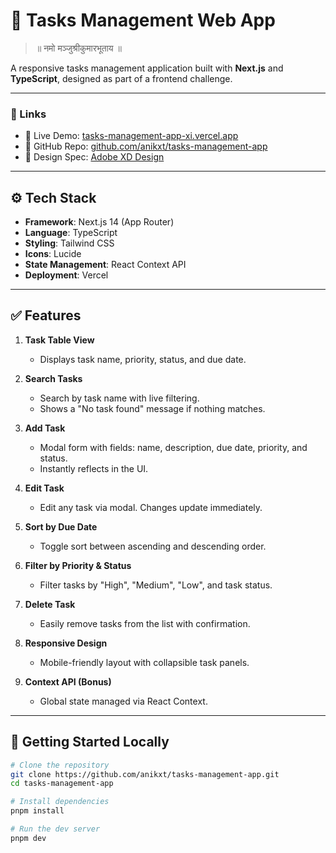 # 📝 Tasks Management Web App

> ॥ नमो मञ्जुश्रीकुमारभूताय ॥

A responsive tasks management application built with **Next.js** and **TypeScript**, designed as part of a frontend challenge.

---

### 🔗 Links

- 🚀 Live Demo: [tasks-management-app-xi.vercel.app](https://tasks-management-app-xi.vercel.app)
- 📂 GitHub Repo: [github.com/anikxt/tasks-management-app](https://github.com/anikxt/tasks-management-app)
- 🎨 Design Spec: [Adobe XD Design](https://xd.adobe.com/view/da5258f4-f12a-4822-8f55-f1841382762b-8f01/specs/)

---

## ⚙️ Tech Stack

- **Framework**: Next.js 14 (App Router)
- **Language**: TypeScript
- **Styling**: Tailwind CSS
- **Icons**: Lucide
- **State Management**: React Context API
- **Deployment**: Vercel

---

## ✅ Features

1. **Task Table View**

   - Displays task name, priority, status, and due date.

2. **Search Tasks**

   - Search by task name with live filtering.
   - Shows a "No task found" message if nothing matches.

3. **Add Task**

   - Modal form with fields: name, description, due date, priority, and status.
   - Instantly reflects in the UI.

4. **Edit Task**

   - Edit any task via modal. Changes update immediately.

5. **Sort by Due Date**

   - Toggle sort between ascending and descending order.

6. **Filter by Priority & Status**

   - Filter tasks by "High", "Medium", "Low", and task status.

7. **Delete Task**

   - Easily remove tasks from the list with confirmation.

8. **Responsive Design**

   - Mobile-friendly layout with collapsible task panels.

9. **Context API (Bonus)**
   - Global state managed via React Context.

---

## 📁 Getting Started Locally

```bash
# Clone the repository
git clone https://github.com/anikxt/tasks-management-app.git
cd tasks-management-app

# Install dependencies
pnpm install

# Run the dev server
pnpm dev
```
